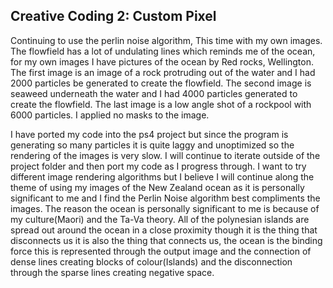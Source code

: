 ## Creative Coding 2: Custom Pixel

Continuing to use the perlin noise algorithm, This time with my own images. The flowfield has a lot of undulating lines which reminds me of the ocean, for my own images I have pictures of the ocean by Red rocks, Wellington. The first image is an image of a rock protruding out of the water and I had 2000 particles be generated to create the flowfield. The second image is seaweed underneath the water and I had 4000 particles generated to create the flowfield. The last image is a low angle shot of a rockpool with 6000 particles. I applied no masks to the image. 

I have ported my code into the ps4 project but since the program is generating so many particles it is quite laggy and unoptimized so the rendering of the images is very slow. I will continue to iterate outside of the project folder and then port my code as I progress through. I want to try different image rendering algorithms but I believe I will continue along the theme of using my images of the New Zealand ocean as it is personally significant to me and I find the Perlin Noise algorithm best compliments the images. The reason the ocean is personally significant to me is because of my culture(Maori) and the Ta-Va theory. All of the polynesian islands are spread out around the ocean in a close proximity though it is the thing that disconnects us it is also the thing that connects us, the ocean is the binding force this is represented through the output image and the connection of dense lines creating blocks of colour(Islands) and the disconnection through the sparse lines creating negative space. 